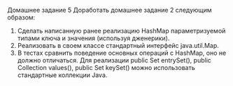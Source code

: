 Домашнее задание 5
Доработать домашнее задание 2 следующим образом:
1) Сделать написанную ранее реализацию HashMap параметризуемой типами ключа и значения (используя дженерики).
2) Реализовать в своем классе стандартный интерфейс java.util.Map.
3) В тестах сравнить поведение основных операций с HashMap, оно не должно отличаться.
Для реализации public Set<Entry> entrySet(),  public Collection values(), public Set keySet() можно использовать стандартные коллекции Java.